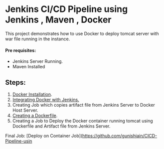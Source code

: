 

# Jenkins CI/CD Pipeline using Jenkins , Maven , Docker

This project demonstrates how to use Docker to deploy tomcat server with war file running in the instance.

#### Pre requisites:
- Jenkins Server Running.
- Maven Installed 

## Steps:

1. [Docker Installation](https://github.com/gunishjain/CICD-Pipeline-using-Jenkins-Docker/blob/main/Docker_Installation_Steps.MD "Docker Installation").
2. [Integrating Docker with Jenkins.](https://github.com/gunishjain/CICD-Pipeline-using-Jenkins-Docker/blob/main/Deploy_on_Docker.MD "Integrating Docker with Jenkins.")
3. Creating Job which copies artifact file from Jenkins Server to Docker Host Server.
4. [Creating a Dockerfile](https://github.com/gunishjain/CICD-Pipeline-using-Jenkins-Docker/blob/main/Dockerfile.txt "Creating a Dockerfile").
5. Creating a Job to Deploy the Docker container running tomcat using Dockerfile and Artifact file from Jenkins Server. 

Final Job: [Deploy on Container Job](https://github.com/gunishjain/CICD-Pipeline-usin




